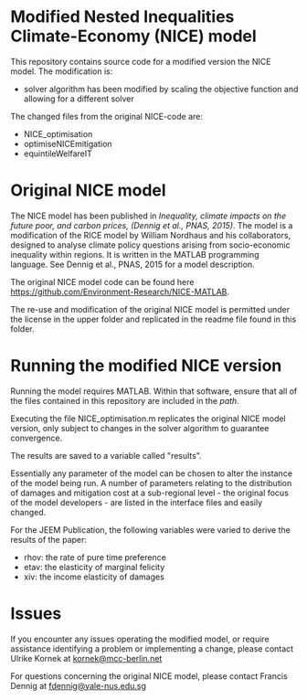  # Modified Nested Inequalities Climate-Economy (NICE) model

This repository contains source code for a modified version the NICE model. The modification is:

- solver algorithm has been modified by scaling the objective function and allowing for a different solver

The changed files from the original NICE-code are:

- NICE_optimisation
- optimiseNICEmitigation
- equintileWelfareIT

# Original NICE model

The NICE model has been published in *Inequality, climate impacts on the future poor, and carbon prices, (Dennig et al., PNAS, 2015)*. The model is a modification of the RICE model by William Nordhaus and his collaborators, designed to analyse climate policy questions arising from socio-economic inequality within regions. It is written in the MATLAB programming language. See Dennig et al., PNAS, 2015 for a model description.

The original NICE model code can be found here https://github.com/Environment-Research/NICE-MATLAB. 

The re-use and modification of the original NICE model is permitted under the license in the upper folder and replicated in the readme file found in this folder.

# Running the modified NICE version

Running the model requires MATLAB. Within that software, ensure that all of the files contained in this repository are included in the *path*. 

Executing the file NICE_optimisation.m replicates the original NICE model version, only subject to changes in the solver algorithm to guarantee convergence. 


The results are saved to a variable called "results". 

Essentially any parameter of the model can be chosen to alter the instance of the model being run. A number of parameters relating to the distribution of damages and mitigation cost at a sub-regional level - the original focus of the model developers - are listed in the interface files and easily changed. 

For the JEEM Publication, the following variables were varied to derive the results of the paper:
- rhov: the rate of pure time preference
- etav: the elasticity of marginal felicity
- xiv: the income elasticity of damages

# Issues 

If you encounter any issues operating the modified model, or require assistance identifying a problem or implementing a change, please contact Ulrike Kornek at kornek@mcc-berlin.net

For questions concerning the original NICE model, please contact Francis Dennig at fdennig@yale-nus.edu.sg


